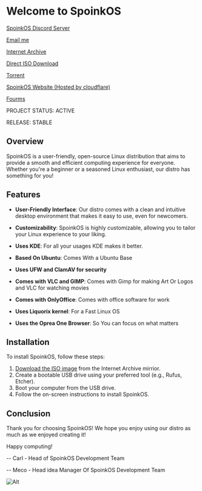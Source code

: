 # Welcome to SpoinkOS

[SpoinkOS Discord Server](https://discord.gg/f7eT26K4D7)

[Email me](mailto:SpoinkOSGithub@gmail.com)

[Internet Archive](https://archive.org/details/spoink-os)

[Direct ISO Download](https://archive.org/download/spoink-os/SpoinkOS-desktop-amd64-Blue.Whisker.Stable.iso)

[Torrent](https://archive.org/download/spoink-os/spoink-os_archive.torrent)

[SpoinkOS Website (Hosted by cloudflare)](https://spoinkos.pages.dev/)

[Fourms](https://spoinkos.boards.net/)

PROJECT STATUS: ACTIVE

RELEASE: STABLE


## Overview

SpoinkOS is a user-friendly, open-source Linux distribution that aims to provide a smooth and efficient computing experience for everyone. Whether you're a beginner or a seasoned Linux enthusiast, our distro has something for you! 

## Features

- **User-Friendly Interface**: Our distro comes with a clean and intuitive desktop environment that makes it easy to use, even for newcomers.

- **Customizability**: SpoinkOS is highly customizable, allowing you to tailor your Linux experience to your liking.

- **Uses KDE**: For all your usages KDE makes it better.

- **Based On Ubuntu**: Comes With a Ubuntu Base

- **Uses UFW and ClamAV for security**

- **Comes with VLC and GIMP**: Comes with Gimp for making Art Or Logos and VLC for watching movies

- **Comes with OnlyOffice**: Comes with office software for work

- **Uses Liquorix kernel**: For a Fast Linux OS 

- **Uses the Oprea One Browser**: So You can focus on what matters

## Installation

To install SpoinkOS, follow these steps:

1. [Download the ISO image](https://archive.org/download/spoink-os/SpoinkOS-desktop-amd64-Blue.Whisker.Stable.iso) from the Internet Archive mirrior.
2. Create a bootable USB drive using your preferred tool (e.g., Rufus, Etcher).
3. Boot your computer from the USB drive.
4. Follow the on-screen instructions to install SpoinkOS.

## Conclusion 

Thank you for choosing SpoinkOS! We hope you enjoy using our distro as much as we enjoyed creating it!

Happy computing!

-- Carl - Head of SpoinkOS Development Team

-- Meco - Head idea Manager Of SpoinkOS Development Team

![Alt](https://repobeats.axiom.co/api/embed/9e173f4107ed537ec0ce258aff3280003b3e319f.svg "Repobeats analytics image")
